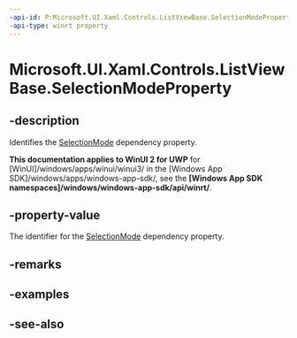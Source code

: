 ```yaml
---
-api-id: P:Microsoft.UI.Xaml.Controls.ListViewBase.SelectionModeProperty
-api-type: winrt property
---
```


<!-- Property syntax
public Windows.UI.Xaml.DependencyProperty SelectionModeProperty { get; }
-->

# Microsoft.UI.Xaml.Controls.ListViewBase.SelectionModeProperty

## -description
Identifies the [SelectionMode](listviewbase_selectionmode.md) dependency property.

**This documentation applies to WinUI 2 for UWP** for [WinUI]/windows/apps/winui/winui3/ in the [Windows App SDK]/windows/apps/windows-app-sdk/, see the **[Windows App SDK namespaces]/windows/windows-app-sdk/api/winrt/**.

## -property-value
The identifier for the [SelectionMode](listviewbase_selectionmode.md) dependency property.

## -remarks

## -examples

## -see-also
